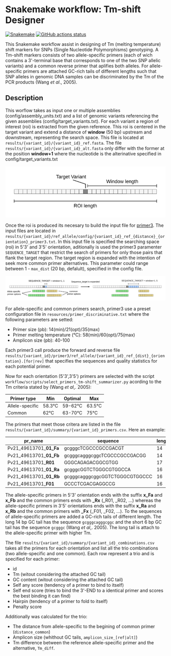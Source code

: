 # Snakemake workflow: Tm-shift Designer

[![Snakemake](https://img.shields.io/badge/snakemake-≥6.3.0-brightgreen.svg)](https://snakemake.github.io)
[![GitHub actions status](https://github.com/Bioinflows-Bioversity-CIAT/tm-shift_designer/workflows/Tests/badge.svg?branch=main)](https://github.com/Bioinflows-Bioversity-CIAT/tm-shift_designer/actions?query=branch%3Amain+workflow%3ATests)


This Snakemake workflow assist in designing of Tm (melting temperature) shift markers for SNPs (Single Nucleotide Polymorphisms) genotyping. A Tm-shift markers consists of two allele-specific primers  (each of wich contains a 3'-terminal base that corresponds to one of the two SNP allelic variants) and a common reverse primer that aplifies both alleles. For allele-specific primers are attached GC-rich tails of different lengths such that SNP alleles in genomic DNA samples can be discriminated by the Tm of the PCR products (Wang *et al*., 2005). 

## Description

This worflow takes as input one or multiple assemblies (config/assembly_units.txt) and a list of genomic variants referencing the given assemblies (config/target_variants.txt). For each variant a region of interest (roi) is extracted from the given reference. This roi is centered in the target variant and extend a distance of  **window** (50 bp) upstream and downstream, representing the search space. This file is located at `results/{variant_id}/{variant_id}_ref.fasta`. The file `results/{variant_id}/{variant_id}_alt.fasta` only differ with the former at the position **window+1** where the nucleotide is the alterinative specified in config/target_variants.txt

![roi_definition](resources/assets/img/roi_def.svg)

Once the roi is produced its necesary to build the input file for [primer3](https://github.com/primer3-org/primer3). The input files are located in `results/{variant_id}/ref_allele/config/{variant_id}_ref_{distance}_{orientation}_primer3.txt`. In this input file is specified the searching space (roi) in 5'3' and 3'5' orientation, aditionally is used the primer3 paramenter `SEQUENCE_TARGET` that restrict the search of primers for only those pairs that flank the target region. The target region is expanded with the intention of seek more common primer alternatives. This parameter could range between 1 - `max_dist` (20 bp, defalult), specified in the config file.

![primer3_search](resources/assets/img/primer3_input.svg)

For allele-specific and common primers search, primer3 use a preset configuration file in `resources/primer_discriminative.txt` where the following parameters are setted:
- Primer size (pb): 14(min)/21(opt)/35(max) 
- Primer melting temperature (°C): 58(min)/60(opt)/75(max) 
- Amplicon size (pb): 40-100

Each primer3 call produce the forward and reverse file `results/{variant_id}/primer3/ref_allele/{variant_id}_ref_{dist}_{orientation}.[for|rev]` that specifies the sequences and quality statistics for each potential primer. 

Now for each orientation (5'3',3'5') primers are selected with the script `workflow/scripts/select_primers_tm-shift_summarizer.py` acording to the Tm criteria stated by (Wang *et al*,. 2005):


| Primer type  | Min  | Optimal  | Max  |
|---|---|---|---|
| Allele-specific  | 58.3°C | 59-62°C  |  63.5°C |
| Common  | 62°C | 63-70°C  |  75°C |

The primers that meet those critera are listed in the file `results/{variant_id}/summary/{variant_id}_primers.csv`. Here an example:

|  pr_name |  sequence |  length |  tm | GC_content  |
|---|---|---|---|---|
|  Pv21_49613701_**01_Fa** | gcgggcTCGCCCGCCGACGT  | 14  | 60.852  | 78.57  |
| Pv21_49613701_**01_Fb**  | gcgggcagggcggcTCGCCCGCCGACGG  |  14 |  61.802 |  80.0 |
|  Pv21_49613701_**R01** |  GGGCAGAGACGGCGTGG |  17 | 62.928  | 76.47  |
|  Pv21_49613701_**01_Ra** |  gcgggcGGTCTGGGCGTGGCCA |  16 | 61.827  | 62.686  |
|  Pv21_49613701_**01_Rb** |  gcgggcagggcggcGGTCTGGGCGTGGCCC |  16 | 62.686  | 81.25  |
|  Pv21_49613701_**F01** |  GCCCTCGACGAGGCCG |  16 | 62.438  | 81.25  |

The allele-specific primers in 5'3' orientation ends with the suffix **x_Fa** and **x_Fb** and the common primers ends with **_Rx** (_R01, _R02, ...) whereas the allele-specific primers in 3'5' orientations ends with the suffix **x_Ra** and **x_Rb** and the common primers with **_Fx** (_F01, _F02, ...). To the sequences of allele-specific primers are added a GC-rich tails of different length. The long 14 bp GC tail has the sequence `gcgggcagggcggc` and the short 6 bp GC tail has the sequence `gcgggc` (Wang *et al*,. 2005). The long tail is attach to the allele-specific primer with higher Tm. 

The file `results/{variant_id}/summary/{variant_id}_combinations.csv` takes all the primers for each orientation and list all the trio combinations (two allele-specific and one common). Each row represent a trio and is specified for each primer:
- id
- Tm (witout considering the attached GC tail)
- GC content (witout considering the attached GC tail)
- Self any score (tendency of a primer to bind to itself)
- Self end score (tries to bind the 3'-END to a identical primer and scores the best binding it can find)
- Hairpin (tendency of a primer to fold to itself)
- Penalty score

Additionally was calculated for the trio:
- The distance from allele-specific to the begining of common primer (`distance_common`)
- Amplicon size (whithout GC tails, `amplicon_size_[ref|alt]`)
- Tm difference between the reference allele-specific primer and the alternative, `Tm_diff`. 
